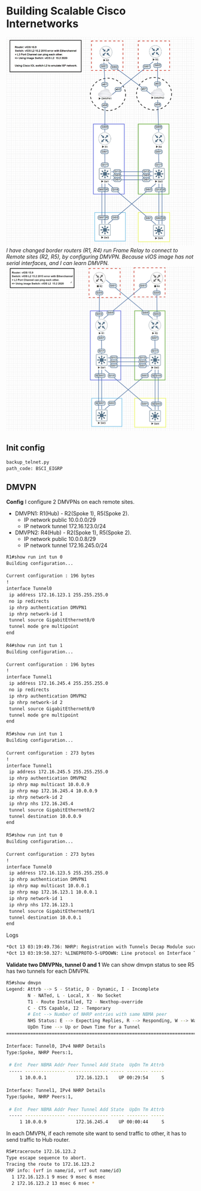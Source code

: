 # Building Scalable Cisco Internetworks

![Topology](/BSCI_EIGRP/DBM_Inc_EIGRP_Diagram_lab_dmvpn.JPG)
*I have changed border routers (R1, R4) run Frame Relay to connect to Remote sites (R2, R5), by configuring DMVPN. Because vIOS image has not serial interfaces, and I can learn DMVPN.*
![Topology](/BSCI_EIGRP/DBM_Inc_EIGRP_Diagram_lab.JPG)


## Init config
```bash
backup_telnet.py
path_code: BSCI_EIGRP
```

## DMVPN
**Config**
I configure 2 DMVPNs on each remote sites.
* DMVPN1: R1(Hub) - R2(Spoke 1), R5(Spoke 2).
  * IP network public 10.0.0.0/29
  * IP network tunnel 172.16.123.0/24
* DMVPN2: R4(Hub) - R2(Spoke 1), R5(Spoke 2).
  * IP network public 10.0.0.8/29
  * IP network tunnel 172.16.245.0/24
```bash
R1#show run int tun 0
Building configuration...

Current configuration : 196 bytes
!
interface Tunnel0
 ip address 172.16.123.1 255.255.255.0
 no ip redirects
 ip nhrp authentication DMVPN1
 ip nhrp network-id 1
 tunnel source GigabitEthernet0/0
 tunnel mode gre multipoint
end

R4#show run int tun 1
Building configuration...

Current configuration : 196 bytes
!
interface Tunnel1
 ip address 172.16.245.4 255.255.255.0
 no ip redirects
 ip nhrp authentication DMVPN2
 ip nhrp network-id 2
 tunnel source GigabitEthernet0/0
 tunnel mode gre multipoint
end

R5#show run int tun 1
Building configuration...

Current configuration : 273 bytes
!
interface Tunnel1
 ip address 172.16.245.5 255.255.255.0
 ip nhrp authentication DMVPN2
 ip nhrp map multicast 10.0.0.9
 ip nhrp map 172.16.245.4 10.0.0.9
 ip nhrp network-id 2
 ip nhrp nhs 172.16.245.4
 tunnel source GigabitEthernet0/2
 tunnel destination 10.0.0.9
end

R5#show run int tun 0
Building configuration...

Current configuration : 273 bytes
!
interface Tunnel0
 ip address 172.16.123.5 255.255.255.0
 ip nhrp authentication DMVPN1
 ip nhrp map multicast 10.0.0.1
 ip nhrp map 172.16.123.1 10.0.0.1
 ip nhrp network-id 1
 ip nhrp nhs 172.16.123.1
 tunnel source GigabitEthernet0/1
 tunnel destination 10.0.0.1
end
```
Logs
```bash
*Oct 13 03:19:49.736: NHRP: Registration with Tunnels Decap Module succeeded
*Oct 13 03:19:50.327: %LINEPROTO-5-UPDOWN: Line protocol on Interface Tunnel1, changed state to up
```

**Validate two DMVPNs, tunnel 0 and 1**
We can show dmvpn status to see R5 has two tunnels for each DMVPN.
```bash
R5#show dmvpn
Legend: Attrb --> S - Static, D - Dynamic, I - Incomplete
        N - NATed, L - Local, X - No Socket
        T1 - Route Installed, T2 - Nexthop-override
        C - CTS Capable, I2 - Temporary
        # Ent --> Number of NHRP entries with same NBMA peer
        NHS Status: E --> Expecting Replies, R --> Responding, W --> Waiting
        UpDn Time --> Up or Down Time for a Tunnel
==========================================================================

Interface: Tunnel0, IPv4 NHRP Details
Type:Spoke, NHRP Peers:1,

 # Ent  Peer NBMA Addr Peer Tunnel Add State  UpDn Tm Attrb
 ----- --------------- --------------- ----- -------- -----
     1 10.0.0.1           172.16.123.1    UP 00:29:54     S

Interface: Tunnel1, IPv4 NHRP Details
Type:Spoke, NHRP Peers:1,

 # Ent  Peer NBMA Addr Peer Tunnel Add State  UpDn Tm Attrb
 ----- --------------- --------------- ----- -------- -----
     1 10.0.0.9           172.16.245.4    UP 00:00:44     S
```
In each DMVPN, if each remote site want to send traffic to other, it has to send traffic to Hub router.
```bash
R5#traceroute 172.16.123.2
Type escape sequence to abort.
Tracing the route to 172.16.123.2
VRF info: (vrf in name/id, vrf out name/id)
  1 172.16.123.1 9 msec 9 msec 6 msec
  2 172.16.123.2 13 msec 6 msec *
```
